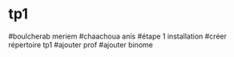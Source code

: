 # tp1
#boulcherab meriem
#chaachoua anis
#étape 1 installation 
#créer répertoire tp1
#ajouter prof
#ajouter binome
